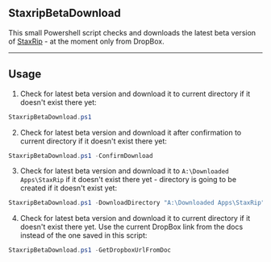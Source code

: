 ## StaxripBetaDownload

This small Powershell script checks and downloads the latest beta version of [StaxRip](https://github.com/staxrip/staxrip) - at the moment only from DropBox.

------

## Usage

1. Check for latest beta version and download it to current directory if it doesn't exist there yet:
```Powershell
StaxripBetaDownload.ps1
```

2. Check for latest beta version and download it after confirmation to current directory if it doesn't exist there yet:
```Powershell
StaxripBetaDownload.ps1 -ConfirmDownload
```

3. Check for latest beta version and download it to `A:\Downloaded Apps\StaxRip` if it doesn't exist there yet - directory is going to be created if it doesn't exist yet:
```Powershell
StaxripBetaDownload.ps1 -DownloadDirectory "A:\Downloaded Apps\StaxRip"
```

4. Check for latest beta version and download it to current directory if it doesn't exist there yet. Use the current DropBox link from the docs instead of the one saved in this script:
```Powershell
StaxripBetaDownload.ps1 -GetDropboxUrlFromDoc
```


